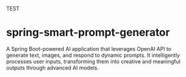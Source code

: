 TEST

# spring-smart-prompt-generator
A Spring Boot-powered AI application that leverages OpenAI API to generate text, images, and respond to dynamic prompts. It intelligently processes user inputs, transforming them into creative and meaningful outputs through advanced AI models.
